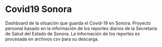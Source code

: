 # Covid19 Sonora
Dashboard de la situación que guarda el Covid-19 en Sonora.
Proyecto personal basado en la información de los reportes diarios de la Secretaría de Salud del Estado de Sonora.
La información de los reportes es procesada en archivos csv para su descarga.
